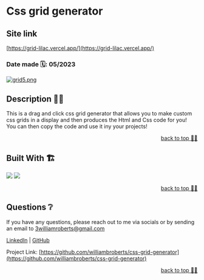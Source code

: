 <a name="readme-top"></a>

# Css grid generator
  
## Site link 
  [https://grid-lilac.vercel.app/](https://grid-lilac.vercel.app/)

 ### Date made 🗓: 05/2023
 
 [![grid5.png](https://i.postimg.cc/cCPYhjrm/grid5.png)](https://postimg.cc/T5qpYtjL)
 
  ## Description 👨‍💻
  This is a drag and click css grid generator that allows you to make custom css grids in a display and then produces the Html and Css code for you! You can then copy the code and use it iny your projects!
  
  
  
   <p align="right"><a href="#readme-top">back to top ☝🏼</a></p>
<!-- Built with -->

## Built With 🏗️

  <p align='left'>
 <img src="https://img.shields.io/badge/Next-black?style=for-the-badge&logo=next.js&logoColor=white" />
   <img src="https://img.shields.io/badge/react-%2320232a.svg?style=for-the-badge&logo=react&logoColor=%2361DAFB" />
  </p>
  <p align="right"><a href="#readme-top">back to top ☝🏼</a></p>
<!-- QUESTIONS -->

## Questions ❔

If you have any questions, please reach out to me via socials or by sending an email to <a href="mailto:3williamroberts@gmail.com">3williamroberts@gmail.com</a>

<a href="https://www.linkedin.com/in/williambroberts/" target="_blank">LinkedIn</a> | <a href="https://github.com/williambroberts" target="_blank">GitHub</a>

Project Link: [https://github.com/williambroberts/css-grid-generator](https://github.com/williambroberts/css-grid-generator)

  <p align="right"><a href="#readme-top">back to top ☝🏼</a></p>
